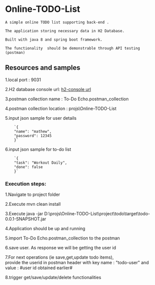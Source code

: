 # Online-TODO-List
`A simple online TODO list supporting back-end .`

`The application storing necessary data in H2 Database.`

`Built with java 8 and spring boot framework. `

`The functionality  should be demonstrable through API testing (postman)`



## Resources and samples

1.local port : 9031

2.H2 database console url: [h2-console url](http://localhost:9031/api/todoItems/h2-console)

3.postman collection name     : To-Do Echo.postman_collection

4.postman collection location : projs\Online-TODO-List

5.input json sample for user details

        `{
        "name": "mathew",
        "password": 12345
        }`


6.input json sample for to-do list

        `{
        "task": "Workout Daily",
        "done": false
        }`


### Execution steps:

1.Navigate to project folder

2.Execute mvn clean install

3.Execute java -jar D:\projs\Online-TODO-List\project\todo\target\todo-0.0.1-SNAPSHOT.jar

4.Application should be up and running

5.import To-Do Echo.postman_collection to the postman

6.save user.
As response we will be getting the user id

7.For next operations (ie save,get,update todo items),  
 provide the userid in postman header with 
 key name : "todo-user" and value : #user id obtained earlier#

8.trigger get/save/update/delete functionalities

